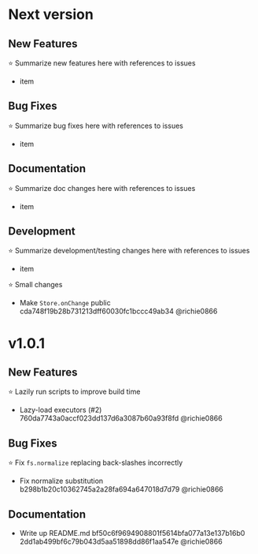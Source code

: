 # Next version

## New Features

⭐ Summarize new features here with references to issues

  - item

## Bug Fixes

⭐ Summarize bug fixes here with references to issues

  - item

## Documentation

⭐ Summarize doc changes here with references to issues

  - item

## Development

⭐ Summarize development/testing changes here with references to issues

  - item

⭐ Small changes

  - Make `Store.onChange` public cda748f19b28b731213dff60030fc1bccc49ab34 @richie0866

# v1.0.1

## New Features

⭐ Lazily run scripts to improve build time

  - Lazy-load executors (#2) 760da7743a0accf023dd137d6a3087b60a93f8fd @richie0866

## Bug Fixes

⭐ Fix `fs.normalize` replacing back-slashes incorrectly

  - Fix normalize substitution b298b1b20c10362745a2a28fa694a647018d7d79 @richie0866 

## Documentation

  - Write up README.md bf50c6f9694908801f5614bfa077a13e137b16b0 2dd1ab499bf6c79b043d5aa51898dd86f1aa547e @richie0866 
